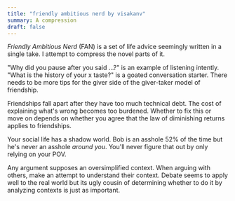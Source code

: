 ```yaml
---
title: "friendly ambitious nerd by visakanv"
summary: A compression
draft: false
---
```


*Friendly Ambitious Nerd* (FAN) is a set of life advice seemingly written in a single take. I attempt to compress the novel parts of it.

"Why did you pause after you said ...?" is an example of listening intently. "What is the history of your x taste?" is a goated conversation starter. There needs to be more tips for the giver side of the giver-taker model of friendship.

Friendships fall apart after they have too much technical debt. The cost of explaining what's wrong becomes too burdened. Whether to fix this or move on depends on whether you agree that the law of diminishing returns applies to friendships.

Your social life has a shadow world. Bob is an asshole 52% of the time but he's never an asshole *around you*. You'll never figure that out by only relying on your POV.

Any argument supposes an oversimplified context. When arguing with others, make an attempt to understand their context. Debate seems to apply well to the real world but its ugly cousin of determining whether to do it by analyzing contexts is just as important.
